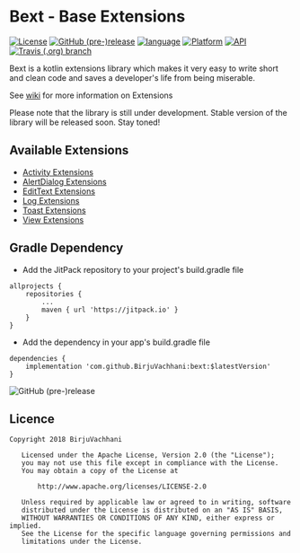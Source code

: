 # Bext - Base Extensions

[![License](https://img.shields.io/badge/License-Apache%202.0-2196F3.svg?style=for-the-badge)](https://opensource.org/licenses/Apache-2.0)
[![GitHub (pre-)release](https://img.shields.io/github/release-pre/birjuvachhani/bext.svg?style=for-the-badge&colorB=607D8B)](https://github.com/BirjuVachhani/bext/releases)
[![language](https://img.shields.io/github/languages/top/BirjuVachhani/bext.svg?style=for-the-badge&colorB=f18e33)](https://kotlinlang.org/)
[![Platform](https://img.shields.io/badge/Platform-Android-green.svg?style=for-the-badge)](https://www.android.com/)
[![API](https://img.shields.io/badge/API-16%2B-F44336.svg?style=for-the-badge)](https://android-arsenal.com/api?level=16)
[![Travis (.org) branch](https://img.shields.io/travis/BirjuVachhani/bext/master.svg?style=for-the-badge)](https://travis-ci.org/BirjuVachhani/bext)

Bext is a kotlin extensions library which makes it very easy to write short and clean code and saves a developer's life from being miserable.

See [wiki](https://github.com/BirjuVachhani/bext/wiki) for more information on Extensions

Please note that the library is still under development. Stable version of the library will be released soon. Stay toned!

## Available Extensions 

* [Activity Extensions](https://github.com/BirjuVachhani/bext/wiki/Activity-Extensions)
* [AlertDialog Extensions](https://github.com/BirjuVachhani/bext/wiki/AlertDialog-Extensions)
* [EditText Extensions](https://github.com/BirjuVachhani/bext/wiki/EditText-Extensions)
* [Log Extensions](https://github.com/BirjuVachhani/bext/wiki/Log-Extensions)
* [Toast Extensions](https://github.com/BirjuVachhani/bext/wiki/Toast-Extensions)
* [View Extensions](https://github.com/BirjuVachhani/bext/wiki/View-Extensions)


## Gradle Dependency

* Add the JitPack repository to your project's build.gradle file

```
allprojects {
    repositories {
        ...
        maven { url 'https://jitpack.io' }
    }
}
```

* Add the dependency in your app's build.gradle file

```
dependencies {
    implementation 'com.github.BirjuVachhani:bext:$latestVersion'
}
```

![GitHub (pre-)release](https://img.shields.io/github/release-pre/birjuvachhani/bext.svg?style=for-the-badge&colorB=0091EA)

## Licence

```
Copyright 2018 BirjuVachhani

   Licensed under the Apache License, Version 2.0 (the "License");
   you may not use this file except in compliance with the License.
   You may obtain a copy of the License at

       http://www.apache.org/licenses/LICENSE-2.0

   Unless required by applicable law or agreed to in writing, software
   distributed under the License is distributed on an "AS IS" BASIS,
   WITHOUT WARRANTIES OR CONDITIONS OF ANY KIND, either express or implied.
   See the License for the specific language governing permissions and
   limitations under the License.
```
